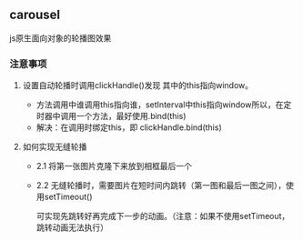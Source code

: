 ## carousel
js原生面向对象的轮播图效果

### 注意事项

1. 设置自动轮播时调用clickHandle()发现 其中的this指向window。

   - 方法调用中谁调用this指向谁，setInterval中this指向window所以，在定时器中调用一个方法，最好使用.bind(this)
   - 解决：在调用时绑定this，即 clickHandle.bind(this)

2. 如何实现无缝轮播

   - 2.1 将第一张图片克隆下来放到相框最后一个

   - 2.2 无缝轮播时，需要图片在短时间内跳转（第一图和最后一图之间），使用setTimeout()

     可实现先跳转好再完成下一步的动画。（注意：如果不使用setTimeout，跳转动画无法执行）